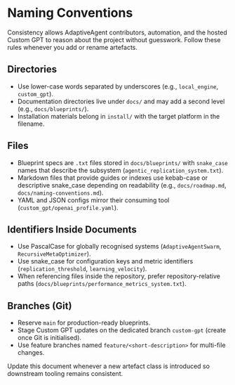 # Naming Conventions

Consistency allows AdaptiveAgent contributors, automation, and the hosted Custom GPT to reason about the project without guesswork. Follow these rules whenever you add or rename artefacts.

## Directories
- Use lower-case words separated by underscores (e.g., `local_engine`, `custom_gpt`).
- Documentation directories live under `docs/` and may add a second level (e.g., `docs/blueprints/`).
- Installation materials belong in `install/` with the target platform in the filename.

## Files
- Blueprint specs are `.txt` files stored in `docs/blueprints/` with `snake_case` names that describe the subsystem (`agentic_replication_system.txt`).
- Markdown files that provide guides or indexes use kebab-case or descriptive snake_case depending on readability (e.g., `docs/roadmap.md`, `docs/naming-conventions.md`).
- YAML and JSON configs mirror their consuming tool (`custom_gpt/openai_profile.yaml`).

## Identifiers Inside Documents
- Use PascalCase for globally recognised systems (`AdaptiveAgentSwarm`, `RecursiveMetaOptimizer`).
- Use snake_case for configuration keys and metric identifiers (`replication_threshold`, `learning_velocity`).
- When referencing files inside the repository, prefer repository-relative paths (`docs/blueprints/performance_metrics_system.txt`).

## Branches (Git)
- Reserve `main` for production-ready blueprints.
- Stage Custom GPT updates on the dedicated branch `custom-gpt` (create once Git is initialised).
- Use feature branches named `feature/<short-description>` for multi-file changes.

Update this document whenever a new artefact class is introduced so downstream tooling remains consistent.
